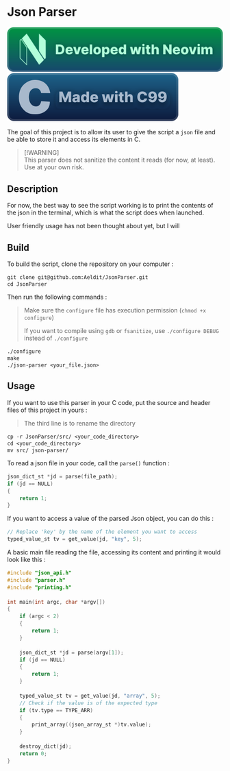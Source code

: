 # Json Parser

![nvim](https://raw.githubusercontent.com/Aeldit/Aeldit/267a0998a55b0462b042d3e471c02f137dbad551/images/nvim.svg)
![c](https://raw.githubusercontent.com/Aeldit/Aeldit/267a0998a55b0462b042d3e471c02f137dbad551/images/made_with_c.svg)

The goal of this project is to allow its user to give the script a `json` file and be able to store it and access its elements in C.

> [!WARNING]\
> This parser does not sanitize the content it reads (for now, at least). Use at your own risk.

## Description

For now, the best way to see the script working is to print the contents of the json in the terminal, which is what the script does when launched.

User friendly usage has not been thought about yet, but I will

## Build

To build the script, clone the repository on your computer :

```shell
git clone git@github.com:Aeldit/JsonParser.git
cd JsonParser
```

Then run the following commands :

> Make sure the `configure` file has execution permission (`chmod +x configure`)
>
> If you want to compile using `gdb` or `fsanitize`, use `./configure DEBUG` instead of `./configure`

```shell
./configure
make
./json-parser <your_file.json>
```

## Usage

If you want to use this parser in your C code, put the source and header files of this project in yours :

> The third line is to rename the directory

```shell
cp -r JsonParser/src/ <your_code_directory>
cd <your_code_directory>
mv src/ json-parser/
```

To read a json file in your code, call the `parse()` function :
```c
json_dict_st *jd = parse(file_path);
if (jd == NULL)
{
    return 1;
}
```

If you want to access a value of the parsed Json object, you can do this :
```c
// Replace 'key' by the name of the element you want to access
typed_value_st tv = get_value(jd, "key", 5);
```

A basic main file reading the file, accessing its content and printing it would look like this :

```c
#include "json_api.h"
#include "parser.h"
#include "printing.h"

int main(int argc, char *argv[])
{
    if (argc < 2)
    {
        return 1;
    }

    json_dict_st *jd = parse(argv[1]);
    if (jd == NULL)
    {
        return 1;
    }

    typed_value_st tv = get_value(jd, "array", 5);
    // Check if the value is of the expected type
    if (tv.type == TYPE_ARR)
    {
        print_array((json_array_st *)tv.value);
    }

    destroy_dict(jd);
    return 0;
}
```

